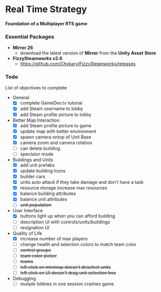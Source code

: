 # Real Time Strategy
#### Foundation of a Multiplayer RTS game

### Essential Packages 
- <strong>Mirror 26</strong>
	- download the latest version of <strong>Mirror</strong> from the <strong>Unity Asset Store</strong>
- <strong>FizzySteamworks v2.6</strong>
	- https://github.com/Chykary/FizzySteamworks/releases
	
### Todo
List of objectives to complete

- General
	- [x] complete GameDev.tv tutorial
	- [x] add Steam username to lobby
	- [x] add Steam profile picture to lobby
- Better Map Interaction
	- [x] add Steam profile picture to game
	- [x] update map with better environment
	- [x] spawn camera ontop of Unit Base
	- [x] camera zoom and camera rotation
	- [ ] can delete building
	- [ ] spectator mode
- Buildings and Units
	- [x] add unit prefabs
	- [x] update building Icons
	- [x] builder cars 
	- [x] units auto attack if they take damage and don't have a task
	- [x] resource storage increase max resources
	- [x] balance building attributes
	- [x] balance unit attributes
	- [ ] ~~unit population~~
- User Interface
	- [x] buttons light up when you can afford building	
	- [ ] description UI with controls/units/buildings
	- [ ] resignation UI
- Quality of Life
	- [x] increase number of max players
	- [ ] change health and selection colors to match team color
 	- [ ] ~~control groups~~
	- [ ] ~~team color picker~~
	- [ ] ~~teams~~
	- [ ] ~~left click on minimap doesn't deselect units~~
	- [ ] ~~left click on UI doesn't drag unit selection box~~
- Debugging
	- [ ] muliple lobbies in one session crashes game